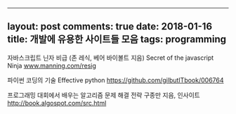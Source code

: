  ---
 layout: post
 comments: true
 date: 2018-01-16
 title:  개발에 유용한 사이트들 모음
 tags: programming
 ---
 

자바스크립트 닌자 비급 (존 레식, 베어 바이볼트 지음)
Secret of the javascript Ninja
www.manning.com/resig

파이썬 코딩의 기술
Effective python
https://github.com/gilbutITbook/006764

프로그래밍 대회에서 배우는 알고리즘 문제 해결 전략
구종만 지음, 인사이트
http://book.algospot.com/src.html
